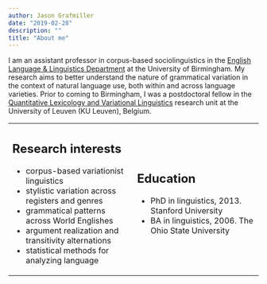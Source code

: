 ```yaml
---
author: Jason Grafmiller
date: "2019-02-28"
description: ""
title: "About me"
---
```


I am an assistant professor in corpus-based sociolinguistics in the [English Language & Linguistics Department]() at the University of Birmingham. My research aims to better understand the nature of grammatical variation in the context of natural language use, both within and across language varieties. Prior to coming to Birmingham, I was a postdoctoral fellow in the [Quantitative Lexicology and Variational Linguistics](http://wwwling.arts.kuleuven.be/qlvl/) research unit at the University of Leuven (KU Leuven), Belgium. 


<table>
  <tr>
  <td>
    <h2>Research interests</h2>
    <ul>
      <li>corpus-based variationist linguistics</li>
      <li>stylistic variation across registers and genres</li>
      <li>grammatical patterns across World Englishes</li>
      <li>argument realization and transitivity alternations</li>
      <li>statistical methods for analyzing language</li>
    </ul>
  </td>
  <td>
    <h2>Education</h2>
    <ul>
      <li>PhD in linguistics, 2013. Stanford University</li>
      <li>BA in linguistics, 2006. The Ohio State University</li>
    </ul>
  </td>
  </tr>
</table>


